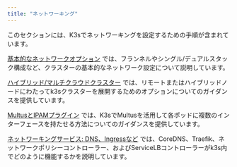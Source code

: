 ```yaml
---
title: "ネットワーキング"
---
```


このセクションには、K3sでネットワーキングを設定するための手順が含まれています。

[基本的なネットワークオプション](basic-network-options.md) では、フランネルやシングル/デュアルスタック構成など、クラスターの基本的なネットワーク設定について説明しています。

[ハイブリッド/マルチクラウドクラスター](distributed-multicloud.md) では、リモートまたはハイブリッドノードにわたってk3sクラスターを展開するためのオプションについてのガイダンスを提供しています。

[MultusとIPAMプラグイン](multus-ipams.md) では、K3sでMultusを活用して各ポッドに複数のインターフェースを持たせる方法についてのガイダンスを提供しています。

[ネットワーキングサービス: DNS、Ingressなど](networking-services.md) では、CoreDNS、Traefik、ネットワークポリシーコントローラー、およびServiceLBコントローラーがk3s内でどのように機能するかを説明しています。